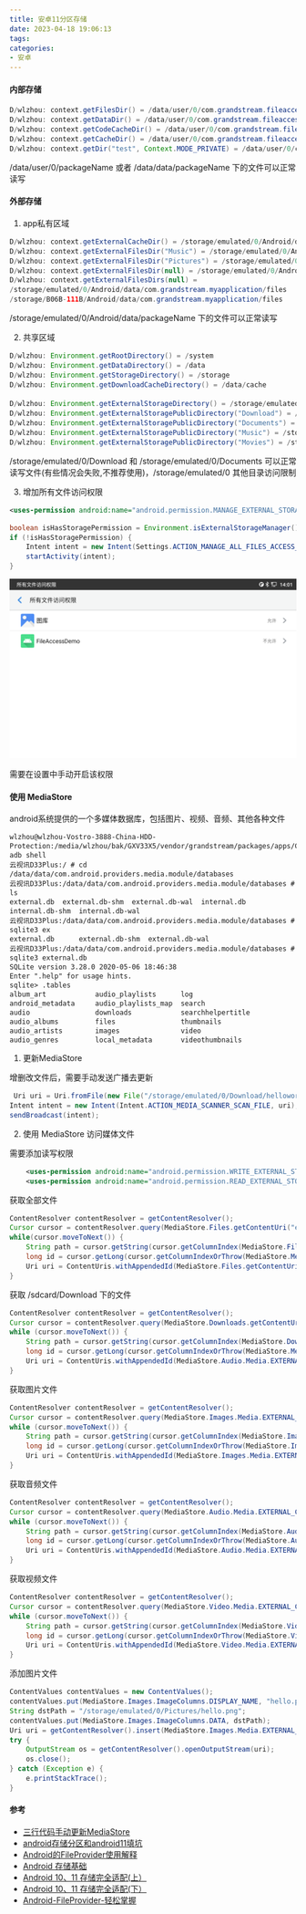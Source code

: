 ```yaml
---
title: 安卓11分区存储
date: 2023-04-18 19:06:13
tags:
categories:
- 安卓
---
```


#### 内部存储

```java
D/wlzhou: context.getFilesDir() = /data/user/0/com.grandstream.fileaccessdemo/files
D/wlzhou: context.getDataDir() = /data/user/0/com.grandstream.fileaccessdemo
D/wlzhou: context.getCodeCacheDir() = /data/user/0/com.grandstream.fileaccessdemo/code_cache
D/wlzhou: context.getCacheDir() = /data/user/0/com.grandstream.fileaccessdemo/cache
D/wlzhou: context.getDir("test", Context.MODE_PRIVATE) = /data/user/0/com.grandstream.fileaccessdemo/app_test
```

/data/user/0/packageName 或者 /data/data/packageName 下的文件可以正常读写

#### 外部存储

1. app私有区域

```java
D/wlzhou: context.getExternalCacheDir() = /storage/emulated/0/Android/data/com.grandstream.fileaccessdemo/cache
D/wlzhou: context.getExternalFilesDir("Music") = /storage/emulated/0/Android/data/com.grandstream.fileaccessdemo/files/Music
D/wlzhou: context.getExternalFilesDir("Pictures") = /storage/emulated/0/Android/data/com.grandstream.fileaccessdemo/files/Pictures
D/wlzhou: context.getExternalFilesDir(null) = /storage/emulated/0/Android/data/com.grandstream.myapplication/files
D/wlzhou: context.getExternalFilesDirs(null) = 
/storage/emulated/0/Android/data/com.grandstream.myapplication/files
/storage/B06B-111B/Android/data/com.grandstream.myapplication/files
```

/storage/emulated/0/Android/data/packageName 下的文件可以正常读写

2. 共享区域

```java
D/wlzhou: Environment.getRootDirectory() = /system
D/wlzhou: Environment.getDataDirectory() = /data
D/wlzhou: Environment.getStorageDirectory() = /storage
D/wlzhou: Environment.getDownloadCacheDirectory() = /data/cache

D/wlzhou: Environment.getExternalStorageDirectory() = /storage/emulated/0
D/wlzhou: Environment.getExternalStoragePublicDirectory("Download") = /storage/emulated/0/Download
D/wlzhou: Environment.getExternalStoragePublicDirectory("Documents") = /storage/emulated/0/Documents
D/wlzhou: Environment.getExternalStoragePublicDirectory("Music") = /storage/emulated/0/Music
D/wlzhou: Environment.getExternalStoragePublicDirectory("Movies") = /storage/emulated/0/Movies
```

/storage/emulated/0/Download 和 /storage/emulated/0/Documents 可以正常读写文件(有些情况会失败,不推荐使用)，/storage/emulated/0 其他目录访问限制

3. 增加所有文件访问权限

```xml
<uses-permission android:name="android.permission.MANAGE_EXTERNAL_STORAGE" />
```

```java
boolean isHasStoragePermission = Environment.isExternalStorageManager();
if (!isHasStoragePermission) {
    Intent intent = new Intent(Settings.ACTION_MANAGE_ALL_FILES_ACCESS_PERMISSION);
    startActivity(intent);
}
```

![](https://raw.githubusercontent.com/nosleepy/picture/master/img/add_all_files_access.png)

需要在设置中手动开启该权限

#### 使用 MediaStore

android系统提供的一个多媒体数据库，包括图片、视频、音频、其他各种文件

```
wlzhou@wlzhou-Vostro-3888-China-HDD-Protection:/media/wlzhou/bak/GXV33X5/vendor/grandstream/packages/apps/Cmcc$ adb shell
云视讯D33Plus:/ # cd /data/data/com.android.providers.media.module/databases
云视讯D33Plus:/data/data/com.android.providers.media.module/databases # ls
external.db  external.db-shm  external.db-wal  internal.db  internal.db-shm  internal.db-wal
云视讯D33Plus:/data/data/com.android.providers.media.module/databases # sqlite3 ex                                                                                                                         
external.db      external.db-shm  external.db-wal
云视讯D33Plus:/data/data/com.android.providers.media.module/databases # sqlite3 external.db                                                                                                                
SQLite version 3.28.0 2020-05-06 18:46:38
Enter ".help" for usage hints.
sqlite> .tables
album_art            audio_playlists      log                
android_metadata     audio_playlists_map  search             
audio                downloads            searchhelpertitle  
audio_albums         files                thumbnails         
audio_artists        images               video              
audio_genres         local_metadata       videothumbnails
```

1. 更新MediaStore

增删改文件后，需要手动发送广播去更新

```java
 Uri uri = Uri.fromFile(new File("/storage/emulated/0/Download/helloworld.txt"));
Intent intent = new Intent(Intent.ACTION_MEDIA_SCANNER_SCAN_FILE, uri);
sendBroadcast(intent);
```

2. 使用 MediaStore 访问媒体文件

需要添加读写权限

```xml
    <uses-permission android:name="android.permission.WRITE_EXTERNAL_STORAGE"/>
    <uses-permission android:name="android.permission.READ_EXTERNAL_STORAGE"/>
```

获取全部文件

```java
ContentResolver contentResolver = getContentResolver();
Cursor cursor = contentResolver.query(MediaStore.Files.getContentUri("external_primary"), null, null, null, null);
while(cursor.moveToNext()) {
    String path = cursor.getString(cursor.getColumnIndex(MediaStore.Files.FileColumns.DATA));
    long id = cursor.getLong(cursor.getColumnIndexOrThrow(MediaStore.MediaColumns._ID));
    Uri uri = ContentUris.withAppendedId(MediaStore.Files.getContentUri("external_primary"), id);
}
```

获取 /sdcard/Download 下的文件

```java
ContentResolver contentResolver = getContentResolver();
Cursor cursor = contentResolver.query(MediaStore.Downloads.getContentUri("external_primary"), null, null, null, null);
while (cursor.moveToNext()) {
    String path = cursor.getString(cursor.getColumnIndex(MediaStore.Downloads.DATA));
    long id = cursor.getLong(cursor.getColumnIndexOrThrow(MediaStore.MediaColumns._ID));
    Uri uri = ContentUris.withAppendedId(MediaStore.Audio.Media.EXTERNAL_CONTENT_URI, id);
}
```

获取图片文件

```java
ContentResolver contentResolver = getContentResolver();
Cursor cursor = contentResolver.query(MediaStore.Images.Media.EXTERNAL_CONTENT_URI, null, null, null, null);
while (cursor.moveToNext()) {
    String path = cursor.getString(cursor.getColumnIndex(MediaStore.Images.ImageColumns.DATA));
    long id = cursor.getLong(cursor.getColumnIndexOrThrow(MediaStore.Images.ImageColumns._ID));
    Uri uri = ContentUris.withAppendedId(MediaStore.Images.Media.EXTERNAL_CONTENT_URI, id);
}
```

获取音频文件

```java
ContentResolver contentResolver = getContentResolver();
Cursor cursor = contentResolver.query(MediaStore.Audio.Media.EXTERNAL_CONTENT_URI, null, null, null, null);
while (cursor.moveToNext()) {
    String path = cursor.getString(cursor.getColumnIndex(MediaStore.Audio.AudioColumns.DATA));
    long id = cursor.getLong(cursor.getColumnIndexOrThrow(MediaStore.Audio.AudioColumns._ID));
    Uri uri = ContentUris.withAppendedId(MediaStore.Audio.Media.EXTERNAL_CONTENT_URI, id);
}
```

获取视频文件

```java
ContentResolver contentResolver = getContentResolver();
Cursor cursor = contentResolver.query(MediaStore.Video.Media.EXTERNAL_CONTENT_URI, null, null, null, null);
while (cursor.moveToNext()) {
    String path = cursor.getString(cursor.getColumnIndex(MediaStore.Video.VideoColumns.DATA));
    long id = cursor.getLong(cursor.getColumnIndexOrThrow(MediaStore.Video.VideoColumns._ID));
    Uri uri = ContentUris.withAppendedId(MediaStore.Video.Media.EXTERNAL_CONTENT_URI, id);
}
```

添加图片文件

```java
ContentValues contentValues = new ContentValues();
contentValues.put(MediaStore.Images.ImageColumns.DISPLAY_NAME, "hello.png");
String dstPath = "/storage/emulated/0/Pictures/hello.png";
contentValues.put(MediaStore.Images.ImageColumns.DATA, dstPath);
Uri uri = getContentResolver().insert(MediaStore.Images.Media.EXTERNAL_CONTENT_URI, contentValues);
try {
    OutputStream os = getContentResolver().openOutputStream(uri);
    os.close();
} catch (Exception e) {
    e.printStackTrace();
}
```

#### 参考

+ [三行代码手动更新MediaStore](https://blog.csdn.net/qq_43197644/article/details/128836145)
+ [android存储分区和android11填坑](https://juejin.cn/post/7081257346269184008)
+ [Android的FileProvider使用解释](https://blog.csdn.net/Jason_Lee155/article/details/124315997)
+ [Android 存储基础](https://blog.csdn.net/lfq88/article/details/118337517)
+ [Android 10、11 存储完全适配(上）](https://blog.csdn.net/lfq88/article/details/118379965)
+ [Android 10、11 存储完全适配(下）](https://blog.csdn.net/lfq88/article/details/118379520)
+ [Android-FileProvider-轻松掌握](https://www.jianshu.com/p/d71afdf9c90a)
